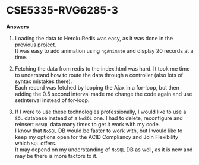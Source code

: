 CSE5335-RVG6285-3
=============

**Answers**

  1. Loading the data to HerokuRedis was easy, as it was done in the previous project.  
  It was easy to add animation using `ngAnimate` and display 20 records at a time.  
  

  2. Fetching the data from redis to the index.html was hard. It took me time to understand how to route the data through a controller (also lots of syntax mistakes there).  
  Each record was fetched by looping the Ajax in a for-loop, but then adding the 0.5 second interval made me change the code again and use setInterval instead of for-loop.  

  3. If I were to use these technologies professionally, I would like to use a `SQL` database instead of a `NoSQL` one. I had to delete, reconfigure and reinsert `NoSQL` data many times to get it work with my code.  
  I know that `NoSQL` DB would be faster to work with, but I would like to keep my options open for the ACID Compliancy and Join Flexibility which `SQL` offers.  
  It may depend on my understanding of `NoSQL` DB as well, as it is new and may be there is more factors to it.
